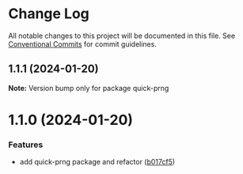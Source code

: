 # Change Log

All notable changes to this project will be documented in this file.
See [Conventional Commits](https://conventionalcommits.org) for commit guidelines.

## 1.1.1 (2024-01-20)

**Note:** Version bump only for package quick-prng





# 1.1.0 (2024-01-20)


### Features

* add quick-prng package and refactor ([b017cf5](https://github.com/lokesh-coder/quick-prng/commit/b017cf52dc65387bf44b901e61c46ae02c69ff25))
